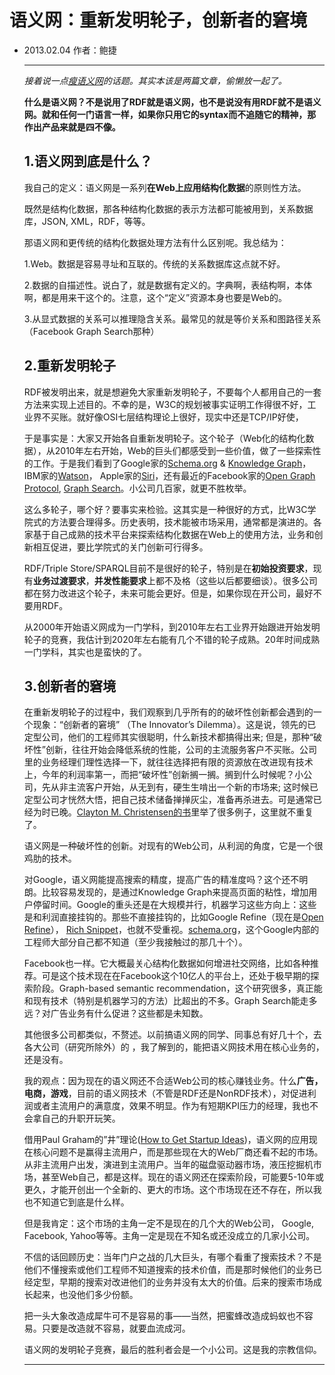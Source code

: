 # 语义网：重新发明轮子，创新者的窘境

* 2013.02.04    作者：鲍捷

  ***

  *接着说一点[瘦语义网](http://baojie.org/blog/2013/01/24/lean-semantic-web/)的话题。其实本该是两篇文章，偷懒放一起了。*

  **什么是语义网？不是说用了RDF就是语义网，也不是说没有用RDF就不是语义网。就和任何一门语言一样，如果你只用它的syntax而不追随它的精神，那作出产品来就是四不像。**

  ## 1.语义网到底是什么？

  我自己的定义：语义网是一系列**在Web上应用结构化数据**的原则性方法。

  既然是结构化数据，那各种结构化数据的表示方法都可能被用到，关系数据库，JSON, XML，RDF，等等。

  那语义网和更传统的结构化数据处理方法有什么区别呢。我总结为：

  1.Web。数据是容易寻址和互联的。传统的关系数据库这点就不好。

  2.数据的自描述性。说白了，就是数据有定义的。字典啊，表结构啊，本体啊，都是用来干这个的。注意，这个“定义”资源本身也要是Web的。

  3.从显式数据的关系可以推理隐含关系。最常见的就是等价关系和图路径关系（Facebook Graph Search那种）

  ## 2.重新发明轮子

  RDF被发明出来，就是想避免大家重新发明轮子，不要每个人都用自己的一套方法来实现上述目的。不幸的是，W3C的规划被事实证明工作得很不好，工业界不买账。就好像OSI七层结构理论上很好，现实中还是TCP/IP好使，

  于是事实是：大家又开始各自重新发明轮子。这个轮子（Web化的结构化数据），从2010年左右开始，Web的巨头们都感受到一些价值，做了一些探索性的工作。于是我们看到了Google家的[Schema.org](http://schema.org/) & [Knowledge Graph](http://www.google.com/insidesearch/features/search/knowledge.html)，IBM家的[Watson](http://en.wikipedia.org/wiki/Watson_(computer))， Apple家的[Siri](http://en.wikipedia.org/wiki/Siri_(software))，还有最近的Facebook家的[Open Graph Protocol](http://ogp.me/), [Graph Search](https://www.facebook.com/about/graphsearch)。小公司几百家，就更不胜枚举。

  这么多轮子，哪个好？要事实来检验。这其实是一种很好的方式，比W3C学院式的方法要合理得多。历史表明，技术能被市场采用，通常都是演进的。各家基于自己成熟的技术平台来探索结构化数据在Web上的使用方法，业务和创新相互促进，要比学院式的关门创新可行得多。

  RDF/Triple Store/SPARQL目前不是很好的轮子，特别是在**初始投资要求**，现有**业务过渡要求**，**并发性能要求**上都不及格（这些以后都要细谈）。很多公司都在努力改进这个轮子，未来可能会更好。但是，如果你现在开公司，最好不要用RDF。

  从2000年开始语义网成为一门学科，到2010年左右工业界开始跟进开始发明轮子的竞赛，我估计到2020年左右能有几个不错的轮子成熟。20年时间成熟一门学科，其实也是蛮快的了。

  ## 3.创新者的窘境

  在重新发明轮子的过程中，我们观察到几乎所有的的破坏性创新都会遇到的一个现象：“创新者的窘境” （The Innovator’s Dilemma）。这是说，领先的已定型公司，他们的工程师其实很聪明，什么新技术都搞得出来; 但是，那种“破坏性”创新，往往开始会降低系统的性能，公司的主流服务客户不买账。公司里的业务经理们理性选择一下，就往往选择把有限的资源放在改进现有技术上，今年的利润率第一，而把“破坏性”创新搁一搁。搁到什么时候呢？小公司，先从非主流客户开始，从无到有，硬生生啃出一个新的市场来; 这时候已定型公司才恍然大悟，把自己技术储备掸掸灰尘，准备再杀进去。可是通常已经为时已晚。[Clayton M. Christensen的书](http://www.amazon.com/Innovators-Dilemma-Revolutionary-Change-Business/dp/0062060244)里举了很多例子，这里就不重复了。

  语义网是一种破坏性的创新。对现有的Web公司，从利润的角度，它是一个很鸡肋的技术。

  对Google，语义网能提高搜索的精度，提高广告的精准度吗？这个还不明朗。比较容易发现的，是通过Knowledge Graph来提高页面的粘性，增加用户停留时间。Google的重头还是在大规模并行，机器学习这些方向上：这些是和利润直接挂钩的。那些不直接挂钩的，比如Google Refine（现在是[Open Refine](https://github.com/OpenRefine)）， [Rich Snippet](http://www.google.com/webmasters/tools/richsnippets)，也就不受重视。[schema.org](http://schema.org/)，这个Google内部的工程师大部分自己都不知道（至少我接触过的那几十个）。

  Facebook也一样。它大概最关心结构化数据如何增进社交网络，比如各种推荐。可是这个技术现在在Facebook这个10亿人的平台上，还处于极早期的探索阶段。Graph-based semantic recommendation，这个研究很多，真正能和现有技术（特别是机器学习的方法）比超出的不多。Graph Search能走多远？对广告业务有什么促进？这些都是未知数。

  其他很多公司都类似，不赘述。以前搞语义网的同学、同事总有好几十个，去各大公司（研究所除外）的 ，我了解到的，能把语义网技术用在核心业务的，还是没有。

  我的观点：因为现在的语义网还不合适Web公司的核心赚钱业务。什么**广告，电商，游戏**，目前的语义网技术（不管是RDF还是NonRDF技术），对促进利润或者主流用户的满意度，效果不明显。作为有短期KPI压力的经理，我也不会拿自己的升职开玩笑。

  借用Paul Graham的”井”理论([How to Get Startup Ideas](http://www.paulgraham.com/startupideas.html))，语义网的应用现在核心问题不是赢得主流用户，而是那些现在大的Web厂商还看不起的市场。从非主流用户出发，演进到主流用户。当年的磁盘驱动器市场，液压挖掘机市场，甚至Web自己，都是这样。现在的语义网还在探索阶段，可能要5-10年或更久，才能开创出一个全新的、更大的市场。这个市场现在还不存在，所以我也不知道它到底是什么样。

  但是我肯定：这个市场的主角一定不是现在的几个大的Web公司， Google, Facebook, Yahoo等等。主角一定是现在不知名或还没成立的几家小公司。

  不信的话回顾历史：当年门户之战的几大巨头，有哪个看重了搜索技术？不是他们不懂搜索或他们工程师不知道搜索的技术价值，而是那时候他们的业务已经定型，早期的搜索对改进他们的业务并没有太大的价值。后来的搜索市场成长起来，也没他们多少份额。

  把一头大象改造成犀牛可不是容易的事——当然，把蜜蜂改造成蚂蚁也不容易。只要是改造就不容易，就要血流成河。

  语义网的发明轮子竞赛，最后的胜利者会是一个小公司。这是我的宗教信仰。

  ***

  ​